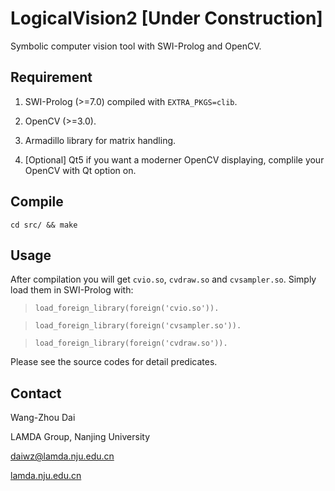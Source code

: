 # LogicalVision2 [Under Construction] #

Symbolic computer vision tool with SWI-Prolog and OpenCV.

## Requirement ##

1. SWI-Prolog (>=7.0) compiled with `EXTRA_PKGS=clib`.

2. OpenCV (>=3.0).

3. Armadillo library for matrix handling.

4. [Optional] Qt5 if you want a moderner OpenCV displaying, complile your OpenCV with Qt option on.

## Compile ##

`cd src/ && make`

## Usage ##

After compilation you will get `cvio.so`, `cvdraw.so` and `cvsampler.so`. Simply load them in SWI-Prolog with:

> `load_foreign_library(foreign('cvio.so')).`

> `load_foreign_library(foreign('cvsampler.so')).`

> `load_foreign_library(foreign('cvdraw.so')).`

Please see the source codes for detail predicates.

## Contact ##

Wang-Zhou Dai

LAMDA Group, Nanjing University

[daiwz@lamda.nju.edu.cn](mailto:daiwz@lamda.nju.edu.cn)

[lamda.nju.edu.cn](lamda.nju.edu.cn)

